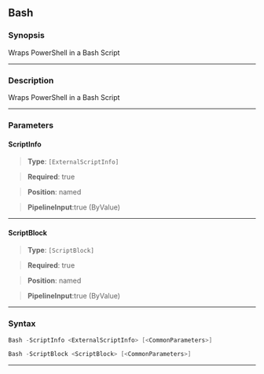 Bash
----
### Synopsis
Wraps PowerShell in a Bash Script

---
### Description

Wraps PowerShell in a Bash Script

---
### Parameters
#### **ScriptInfo**

> **Type**: ```[ExternalScriptInfo]```

> **Required**: true

> **Position**: named

> **PipelineInput**:true (ByValue)



---
#### **ScriptBlock**

> **Type**: ```[ScriptBlock]```

> **Required**: true

> **Position**: named

> **PipelineInput**:true (ByValue)



---
### Syntax
```PowerShell
Bash -ScriptInfo <ExternalScriptInfo> [<CommonParameters>]
```
```PowerShell
Bash -ScriptBlock <ScriptBlock> [<CommonParameters>]
```
---

